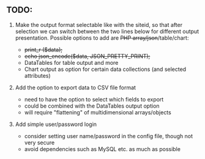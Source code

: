 ## TODO:

1. Make the output format selectable like with the siteid, so that after selection we can switch between the two lines below for different output presentation. Possible options to add are ~~PHP array/json~~/table/chart:
    - ~~print_r ($data);~~
    - ~~echo json_encode($data, JSON_PRETTY_PRINT);~~
    - DataTables for table output and more
    - Chart output as option for certain data collections (and selected attributes)

2. Add the option to export data to CSV file format
    - need to have the option to select which fields to export
    - could be combined with the DataTables output option
    - will require "flattening" of multidimensional arrays/objects

3. Add simple user/password login
    - consider setting user name/password in the config file, though not very secure
    - avoid dependencies such as MySQL etc. as much as possible

